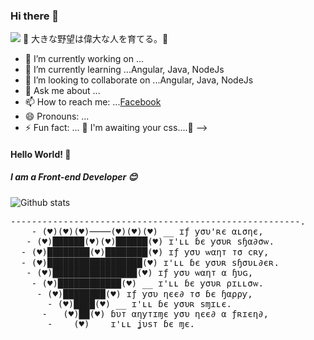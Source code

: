 ### Hi there 👋

<img src='http://scontent.fsgn2-6.fna.fbcdn.net/v/t1.0-9/89375081_1908876422581366_2007239681451753472_o.jpg?_nc_cat=100&ccb=2&_nc_sid=e3f864&_nc_ohc=PMLCSnafNlUAX8vxDp8&_nc_ht=scontent.fsgn2-6.fna&oh=d97e80451f457fd574e964a891d55c18&oe=5FBEE7ED'>
🤜 大きな野望は偉大な人を育てる。🤛

- 🔭 I’m currently working on ...
- 🌱 I’m currently learning ...Angular, Java, NodeJs
- 👯 I’m looking to collaborate on ...Angular, Java, NodeJs
- 💬 Ask me about ...
- 📫 How to reach me: ...[Facebook](http://fb.com/Pepper.Mint.9798/)
- 😄 Pronouns: ...
- ⚡ Fun fact: ... 🎨 I'm awaiting your css....🌈
-->

#### Hello World! :wave:
##### I am a Front-end Developer :blush:
![Github stats](https://github-readme-stats.vercel.app/api?username=levien98ha)
<pre>
-------------------------------------------------------.
    - (♥)(♥)(♥)────(♥)(♥)(♥) __ ɪƒ ƴσυ'ʀє αʟσηє,
   - (♥)██████(♥)(♥)██████(♥) ɪ'ʟʟ ɓє ƴσυʀ ѕɧα∂σѡ.
  - (♥)████████(♥)████████(♥) ɪƒ ƴσυ ѡαηт тσ cʀƴ,
  - (♥)██████████████████(♥) ɪ'ʟʟ ɓє ƴσυʀ ѕɧσυʟ∂єʀ.
   - (♥)████████████████(♥) ɪƒ ƴσυ ѡαηт α ɧυɢ,
    - (♥)████████████(♥) __ ɪ'ʟʟ ɓє ƴσυʀ ρɪʟʟσѡ.
     - (♥)████████(♥) ɪƒ ƴσυ ηєє∂ тσ ɓє ɧαρρƴ,
       - (♥)████(♥) __ ɪ'ʟʟ ɓє ƴσυʀ ѕɱɪʟє.
      -   (♥)██(♥) ɓυт αηƴтɪɱє ƴσυ ηєє∂ α ƒʀɪєη∂,
       -    (♥) __ ɪ'ʟʟ ʝυѕт ɓє ɱє.
</pre>

